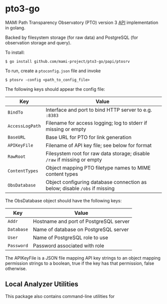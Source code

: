 # pto3-go

MAMI Path Transparency Observatory (PTO) version 3 [API](doc/API.md) implementation in golang.

Backed by filesystem storage (for raw data) and PostgreSQL (for observation storage and query).

To install: 

```
$ go install github.com/mami-project/pto3-go/papi/ptosrv
```

To run, create a `ptoconfig.json` file and invoke

```
$ ptosrv -config <path_to_config_file>
```

The following keys should appear the config file:

| Key             | Value                                                                    |
| --------------- | ------------------------------------------------------------------------ |
| `BindTo`        | Interface and port to bind HTTP server to e.g. `:8383`                   |
| `AccessLogPath` | Filename for access logging; log to stderr if missing or empty           |
| `BaseURL`       | Base URL for PTO for link generation                                     |
| `APIKeyFile`    | Filename of API key file; see below for format                           |
| `RawRoot`       | Filesystem root for raw data storage; disable `/raw` if missing or empty |
| `ContentTypes`  | Object mapping PTO filetype names to MIME content types                  |
| `ObsDatabase`   | Object configuring database connection as below; disable `/obs` if missing |

The ObsDatabase object should have the following keys:

| Key         | Value                                       |
| ----------- | ------------------------------------------- |
| `Addr`      | Hostname and port of PostgreSQL server      |
| `Database`  | Name of database on PostgreSQL server       |
| `User`      | Name of PostgreSQL role to use              |
| `Password`  | Password associated with role               |

The APIKeyFile is a JSON file mapping API key strings to an object mapping
permission strings to a boolean, true if the key has that permission, false
otherwise. 

## Local Analyzer Utilities

This package also contains command-line utilities for 